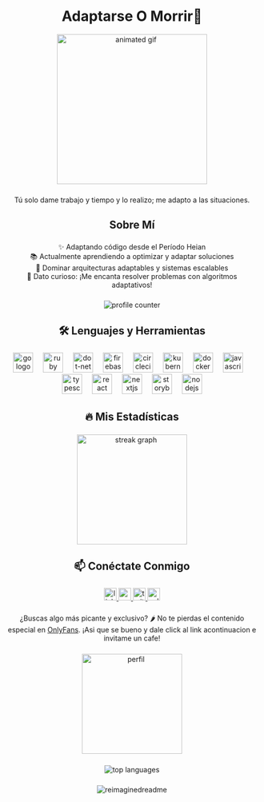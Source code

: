 <h1 align="center">Adaptarse O Morrir🦾</h1>

<div align="center">
  <img height="300" src="https://media1.tenor.com/m/Yku__4F2iF8AAAAd/jujutsu-kaisen-shibuya-arc-mahoraga-shibuya-arc.gif" alt="animated gif" />
</div>

###

<p align="center">Tú solo dame trabajo y tiempo y lo realizo; me adapto a las situaciones.</p>

###

<h2 align="center">Sobre Mí</h2>

###

<p align="center">✨ Adaptando código desde el Período Heian<br>📚 Actualmente aprendiendo a optimizar y adaptar soluciones<br>🎯 Dominar arquitecturas adaptables y sistemas escalables<br>🎲 Dato curioso: ¡Me encanta resolver problemas con algoritmos adaptativos!</p>

###

<div align="center">
  <img src="https://profile-counter.glitch.me/LeonardoQuezada/count.svg?" alt="profile counter" />
</div>

###

<h2 align="center">🛠 Lenguajes y Herramientas</h2>

###

<div align="center">
  <img src="https://cdn.jsdelivr.net/gh/devicons/devicon/icons/go/go-original-wordmark.svg" height="40" alt="go logo" />
  <img width="12" />
  <img src="https://cdn.jsdelivr.net/gh/devicons/devicon/icons/ruby/ruby-plain-wordmark.svg" height="40" alt="ruby logo" />
  <img width="12" />
  <img src="https://cdn.jsdelivr.net/gh/devicons/devicon/icons/dot-net/dot-net-plain-wordmark.svg" height="40" alt="dot-net logo" />
  <img width="12" />
  <img src="https://cdn.jsdelivr.net/gh/devicons/devicon/icons/firebase/firebase-plain-wordmark.svg" height="40" alt="firebase logo" />
  <img width="12" />
  <img src="https://cdn.jsdelivr.net/gh/devicons/devicon/icons/circleci/circleci-plain.svg" height="40" alt="circleci logo" />
  <img width="12" />
  <img src="https://cdn.jsdelivr.net/gh/devicons/devicon/icons/kubernetes/kubernetes-plain.svg" height="40" alt="kubernetes logo" />
  <img width="12" />
  <img src="https://cdn.jsdelivr.net/gh/devicons/devicon/icons/docker/docker-plain-wordmark.svg" height="40" alt="docker logo" />
  <img width="12" />
  <img src="https://cdn.jsdelivr.net/gh/devicons/devicon/icons/javascript/javascript-original.svg" height="40" alt="javascript logo" />
  <img width="12" />
  <img src="https://cdn.jsdelivr.net/gh/devicons/devicon/icons/typescript/typescript-original.svg" height="40" alt="typescript logo" />
  <img width="12" />
  <img src="https://cdn.jsdelivr.net/gh/devicons/devicon/icons/react/react-original.svg" height="40" alt="react logo" />
  <img width="12" />
  <img src="https://cdn.jsdelivr.net/gh/devicons/devicon/icons/nextjs/nextjs-original.svg" height="40" alt="nextjs logo" />
  <img width="12" />
  <img src="https://cdn.jsdelivr.net/gh/devicons/devicon/icons/storybook/storybook-original.svg" height="40" alt="storybook logo" />
  <img width="12" />
  <img src="https://cdn.jsdelivr.net/gh/devicons/devicon/icons/nodejs/nodejs-original.svg" height="40" alt="nodejs logo" />
</div>

###

<h2 align="center">🔥 Mis Estadísticas</h2>

###

<div align="center">
  <img src="https://streak-stats.demolab.com?user=LeonardoQuezada&locale=en&mode=daily&theme=dark&hide_border=false&border_radius=5&order=3" height="220" alt="streak graph" />
</div>

###

<h2 align="center">📫 Conéctate Conmigo</h2>

###

<div align="center">
  <a href="https://www.linkedin.com/in/your-profile" target="_blank">
    <img src="https://img.shields.io/static/v1?message=LinkedIn&logo=linkedin&label=&color=0077B5&logoColor=white&labelColor=&style=for-the-badge" height="25" alt="linkedin logo" />
  </a>
  <a href="https://www.youtube.com/channel/your-channel" target="_blank">
    <img src="https://img.shields.io/static/v1?message=Youtube&logo=youtube&label=&color=FF0000&logoColor=white&labelColor=&style=for-the-badge" height="25" alt="youtube logo" />
  </a>
  <a href="https://twitter.com/your-profile" target="_blank">
    <img src="https://img.shields.io/static/v1?message=Twitter&logo=twitter&label=&color=1DA1F2&logoColor=white&labelColor=&style=for-the-badge" height="25" alt="twitter logo" />
  </a>
  <a href="https://onlyfans.com/your-profile" target="_blank">
    <img src="https://img.shields.io/static/v1?message=OnlyFans&logo=fanclub&label=&color=FF8C00&logoColor=white&labelColor=&style=for-the-badge" height="25" alt="onlyfans logo" />
  </a>
</div>

###

<p align="center">¿Buscas algo más picante y exclusivo? 🌶️ No te pierdas el contenido especial en <a href="https://onlyfans.com/jordiporn" target="_blank">OnlyFans</a>. ¡Asi que se bueno y dale click al link acontinuacion e invitame un cafe!</p>

###

<div align="center">
  <img src="https://pbs.twimg.com/profile_images/1820828136474390528/uuAm_HBm_400x400.jpg" alt="perfil" width="200" />
</div>

###

<div align="center">
  <img src="https://github-readme-stats.vercel.app/api/top-langs?username=madushadhanushka&show_icons=true&locale=en&layout=compact&theme=chartreuse-dark" alt="top languages" />
</div>

###

<div align="center">
  <img src="https://myreadme.vercel.app/api/embed/YOURUSERNAME?panels=userstatistics,toprepositories,toplanguages,commitgraph" alt="reimaginedreadme" />
</div>

